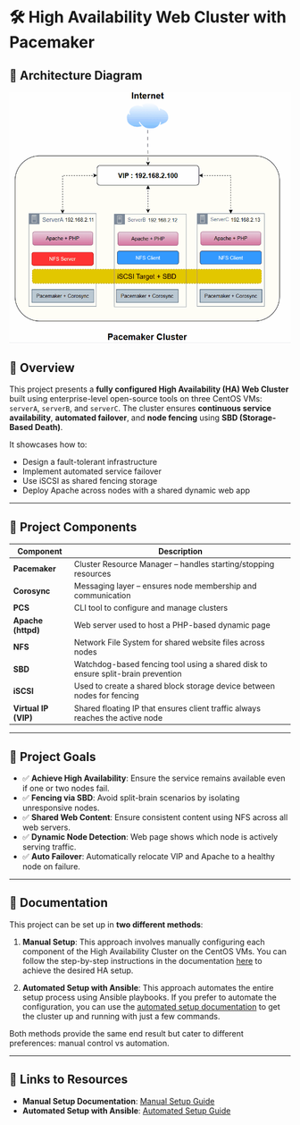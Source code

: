 # 🛠️ High Availability Web Cluster with Pacemaker

## 🧠 Architecture Diagram

![Automated Photo](Animation.gif)

## 📘 Overview

This project presents a **fully configured High Availability (HA) Web Cluster** built using enterprise-level open-source tools on three CentOS VMs: `serverA`, `serverB`, and `serverC`. The cluster ensures **continuous service availability**, **automated failover**, and **node fencing** using **SBD (Storage-Based Death)**.

It showcases how to:

- Design a fault-tolerant infrastructure
- Implement automated service failover
- Use iSCSI as shared fencing storage
- Deploy Apache across nodes with a shared dynamic web app

---

## 🧱 Project Components

| Component | Description |
| --- | --- |
| **Pacemaker** | Cluster Resource Manager – handles starting/stopping resources |
| **Corosync** | Messaging layer – ensures node membership and communication |
| **PCS** | CLI tool to configure and manage clusters |
| **Apache (httpd)** | Web server used to host a PHP-based dynamic page |
| **NFS** | Network File System for shared website files across nodes |
| **SBD** | Watchdog-based fencing tool using a shared disk to ensure split-brain prevention |
| **iSCSI** | Used to create a shared block storage device between nodes for fencing |
| **Virtual IP (VIP)** | Shared floating IP that ensures client traffic always reaches the active node |

---

## 🎯 Project Goals

- ✅ **Achieve High Availability**: Ensure the service remains available even if one or two nodes fail.
- ✅ **Fencing via SBD**: Avoid split-brain scenarios by isolating unresponsive nodes.
- ✅ **Shared Web Content**: Ensure consistent content using NFS across all web servers.
- ✅ **Dynamic Node Detection**: Web page shows which node is actively serving traffic.
- ✅ **Auto Failover**: Automatically relocate VIP and Apache to a healthy node on failure.

---

## 📝 Documentation

This project can be set up in **two different methods**:

1. **Manual Setup**: This approach involves manually configuring each component of the High Availability Cluster on the CentOS VMs. You can follow the step-by-step instructions in the documentation [here]([manual-setup-link](https://shard-knee-e78.notion.site/Pacemaker-Cluster-HA-Web-App-Project-1b188e9cf72c80e391e8e3fa6222c319?pvs=4)) to achieve the desired HA setup.

2. **Automated Setup with Ansible**: This approach automates the entire setup process using Ansible playbooks. If you prefer to automate the configuration, you can use the [automated setup documentation](automated-setup-link](https://shard-knee-e78.notion.site/Automated-Pacemaker-Cluster-1dc88e9cf72c803cb88fcf514eb2cd65?pvs=4)) to get the cluster up and running with just a few commands.

Both methods provide the same end result but cater to different preferences: manual control vs automation.

---

## 🔗 Links to Resources

- **Manual Setup Documentation**: [Manual Setup Guide](https://shard-knee-e78.notion.site/Pacemaker-Cluster-HA-Web-App-Project-1b188e9cf72c80e391e8e3fa6222c319?pvs=4)
- **Automated Setup with Ansible**: [Automated Setup Guide](https://shard-knee-e78.notion.site/Automated-Pacemaker-Cluster-1dc88e9cf72c803cb88fcf514eb2cd65?pvs=4)
